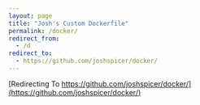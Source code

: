 ```yaml
---
layout: page
title: "Josh's Custom Dockerfile"
permalink: /docker/
redirect_from:
  - /d
redirect_to:
  - https://github.com/joshspicer/docker/
---
```


[Redirecting To https://github.com/joshspicer/docker/](https://github.com/joshspicer/docker/)
